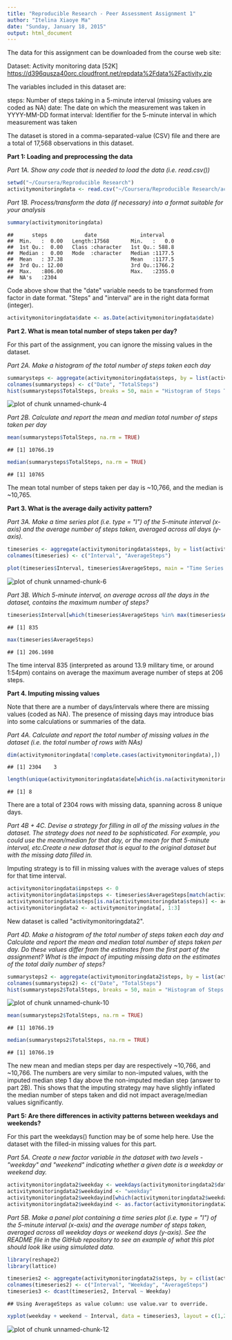 ```yaml
---
title: "Reproducible Research - Peer Assessment Assignment 1"
author: "Itelina Xiaoye Ma"
date: "Sunday, January 18, 2015"
output: html_document
---
```

The data for this assignment can be downloaded from the course web site:

Dataset: Activity monitoring data [52K] 
https://d396qusza40orc.cloudfront.net/repdata%2Fdata%2Factivity.zip

The variables included in this dataset are:

steps: Number of steps taking in a 5-minute interval (missing values are coded as NA)
date: The date on which the measurement was taken in YYYY-MM-DD format
interval: Identifier for the 5-minute interval in which measurement was taken

The dataset is stored in a comma-separated-value (CSV) file and there are a total of 17,568 observations in this dataset.

**Part 1: Loading and preprocessing the data**

*Part 1A. Show any code that is needed to load the data (i.e. read.csv())*

```r
setwd("~/Coursera/Reproducible Research")
activitymonitoringdata <- read.csv("~/Coursera/Reproducible Research/activity.csv", na.strings=c("", "NA"), stringsAsFactors = FALSE)
```

*Part 1B. Process/transform the data (if necessary) into a format suitable for your analysis*

```r
summary(activitymonitoringdata)
```

```
##      steps            date              interval     
##  Min.   :  0.00   Length:17568       Min.   :   0.0  
##  1st Qu.:  0.00   Class :character   1st Qu.: 588.8  
##  Median :  0.00   Mode  :character   Median :1177.5  
##  Mean   : 37.38                      Mean   :1177.5  
##  3rd Qu.: 12.00                      3rd Qu.:1766.2  
##  Max.   :806.00                      Max.   :2355.0  
##  NA's   :2304
```
Code above show that the "date" variable needs to be transformed from factor in date format. "Steps" and "interval" are in the right data format (integer).

```r
activitymonitoringdata$date <- as.Date(activitymonitoringdata$date)
```

**Part 2. What is mean total number of steps taken per day?**

For this part of the assignment, you can ignore the missing values in the dataset.
 
*Part 2A. Make a histogram of the total number of steps taken each day*

```r
summarysteps <- aggregate(activitymonitoringdata$steps, by = list(activitymonitoringdata$date), FUN = "sum")
colnames(summarysteps) <- c("Date", "TotalSteps")
hist(summarysteps$TotalSteps, breaks = 50, main = "Histogram of Steps Taken Per Day", cex.main = 1, xlab = "Total Steps Per Day")
```

![plot of chunk unnamed-chunk-4](figure/unnamed-chunk-4-1.png) 

*Part 2B. Calculate and report the mean and median total number of steps taken per day*

```r
mean(summarysteps$TotalSteps, na.rm = TRUE)
```

```
## [1] 10766.19
```

```r
median(summarysteps$TotalSteps, na.rm = TRUE)
```

```
## [1] 10765
```
The mean total number of steps taken per day is ~10,766, and the median is ~10,765. 

**Part 3. What is the average daily activity pattern?**

*Part 3A. Make a time series plot (i.e. type = "l") of the 5-minute interval (x-axis) and the average number of steps taken, averaged across all days (y-axis).*

```r
timeseries <- aggregate(activitymonitoringdata$steps, by = list(activitymonitoringdata$interval), FUN = mean, na.rm = TRUE)
colnames(timeseries) <- c("Interval", "AverageSteps")

plot(timeseries$Interval, timeseries$AverageSteps, main = "Time Series Plot of Average Steps During the Day", type="l", col = "black", xlab = "Intervals (in minutes)", ylab = "Average Total Steps")
```

![plot of chunk unnamed-chunk-6](figure/unnamed-chunk-6-1.png) 

*Part 3B.  Which 5-minute interval, on average across all the days in the dataset, contains the maximum number of steps?*

```r
timeseries$Interval[which(timeseries$AverageSteps %in% max(timeseries$AverageSteps))]
```

```
## [1] 835
```

```r
max(timeseries$AverageSteps)
```

```
## [1] 206.1698
```
The time interval 835 (interpreted as around 13.9 military time, or around 1:54pm) contains on average the maximum average number of steps at 206 steps.

**Part 4. Imputing missing values**

Note that there are a number of days/intervals where there are missing values (coded as NA). The presence of missing days may introduce bias into some calculations or summaries of the data.

*Part 4A. Calculate and report the total number of missing values in the dataset (i.e. the total number of rows with NAs)*

```r
dim(activitymonitoringdata[!complete.cases(activitymonitoringdata),])
```

```
## [1] 2304    3
```

```r
length(unique(activitymonitoringdata$date[which(is.na(activitymonitoringdata))]))
```

```
## [1] 8
```
There are a total of 2304 rows with missing data, spanning across 8 unique days.

*Part 4B + 4C. Devise a strategy for filling in all of the missing values in the dataset. The strategy does not need to be sophisticated. For example, you could use the mean/median for that day, or the mean for that 5-minute interval, etc.Create a new dataset that is equal to the original dataset but with the missing data filled in.*

Imputing strategy is to fill in missing values with the average values of steps for that time interval.

```r
activitymonitoringdata$impsteps <- 0
activitymonitoringdata$impsteps <- timeseries$AverageSteps[match(activitymonitoringdata$interval, timeseries$Interval)]
activitymonitoringdata$steps[is.na(activitymonitoringdata$steps)] <- activitymonitoringdata$impsteps[is.na(activitymonitoringdata$steps)]
activitymonitoringdata2 <- activitymonitoringdata[, 1:3]
```
New dataset is called "activitymonitoringdata2".

*Part 4D. Make a histogram of the total number of steps taken each day and Calculate and report the mean and median total number of steps taken per day. Do these values differ from the estimates from the first part of the assignment? What is the impact of imputing missing data on the estimates of the total daily number of steps?*

```r
summarysteps2 <- aggregate(activitymonitoringdata2$steps, by = list(activitymonitoringdata2$date), FUN = "sum")
colnames(summarysteps2) <- c("Date", "TotalSteps")
hist(summarysteps2$TotalSteps, breaks = 50, main = "Histogram of Steps Taken Per Day (with Imputed Values)", cex.main = 1, xlab = "Total Steps Per Day")
```

![plot of chunk unnamed-chunk-10](figure/unnamed-chunk-10-1.png) 

```r
mean(summarysteps2$TotalSteps, na.rm = TRUE)
```

```
## [1] 10766.19
```

```r
median(summarysteps2$TotalSteps, na.rm = TRUE)
```

```
## [1] 10766.19
```
The new mean and median steps per day are respectively ~10,766, and ~10,766. The numbers are very similar to non-imputed values, with the imputed median step 1 day above the non-imputed median step (answer to part 2B). This shows that the imputing strategy may have slightly inflated the median number of steps taken and did not impact average/median values significantly. 

**Part 5: Are there differences in activity patterns between weekdays and weekends?**

For this part the weekdays() function may be of some help here. Use the dataset with the filled-in missing values for this part.

*Part 5A. Create a new factor variable in the dataset with two levels - "weekday" and "weekend" indicating whether a given date is a weekday or weekend day.*

```r
activitymonitoringdata2$weekday <- weekdays(activitymonitoringdata2$date)
activitymonitoringdata2$weekdayind <- "weekday"
activitymonitoringdata2$weekdayind[which(activitymonitoringdata2$weekday %in% c("Saturday", "Sunday"))] <- "weekend"
activitymonitoringdata2$weekdayind <- as.factor(activitymonitoringdata2$weekdayind)
```

*Part 5B. Make a panel plot containing a time series plot (i.e. type = "l") of the 5-minute interval (x-axis) and the average number of steps taken, averaged across all weekday days or weekend days (y-axis). See the README file in the GitHub repository to see an example of what this plot should look like using simulated data.*

```r
library(reshape2)
library(lattice)

timeseries2 <- aggregate(activitymonitoringdata2$steps, by = c(list(activitymonitoringdata2$interval), list(activitymonitoringdata2$weekdayind)), FUN = sum)
colnames(timeseries2) <- c("Interval", "Weekday", "AverageSteps")
timeseries3 <- dcast(timeseries2, Interval ~ Weekday)
```

```
## Using AverageSteps as value column: use value.var to override.
```

```r
xyplot(weekday + weekend ~ Interval, data = timeseries3, layout = c(1,2), type = "l", outer = TRUE)
```

![plot of chunk unnamed-chunk-12](figure/unnamed-chunk-12-1.png) 
